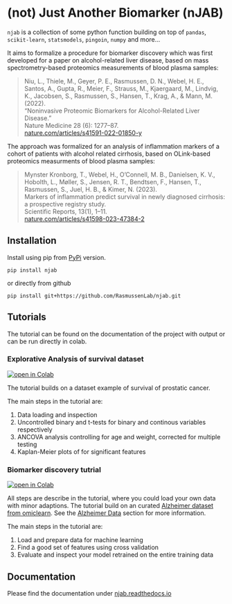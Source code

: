 # (not) Just Another Biomarker (nJAB)

`njab` is a collection of some python function building on top of 
`pandas`, `scikit-learn`, `statsmodels`, `pingoin`, `numpy` and more...

It aims to formalize a procedure for biomarker discovery which was first developed for 
a paper on alcohol-related liver disease, based on mass spectrometry-based proteomics
measurements of blood plasma samples:

> Niu, L., Thiele, M., Geyer, P. E., Rasmussen, D. N., Webel, H. E.,  
> Santos, A., Gupta, R., Meier, F., Strauss, M., Kjaergaard, M., Lindvig,  
> K., Jacobsen, S., Rasmussen, S., Hansen, T., Krag, A., & Mann, M. (2022).  
> “Noninvasive Proteomic Biomarkers for Alcohol-Related Liver Disease.”  
> Nature Medicine 28 (6): 1277–87.  
> [nature.com/articles/s41591-022-01850-y](https://www.nature.com/articles/s41591-022-01850-y)

The approach was formalized for an analysis of inflammation markers of a cohort of patients with alcohol related cirrhosis, 
based on OLink-based proteomics measurments of blood plasma samples:
> Mynster Kronborg, T., Webel, H., O’Connell, M. B., Danielsen, K. V., Hobolth, L., Møller, S., Jensen, R. T., Bendtsen, F., Hansen, T., Rasmussen, S., Juel, H. B., & Kimer, N. (2023).  
> Markers of inflammation predict survival in newly diagnosed cirrhosis: a prospective registry study.  
> Scientific Reports, 13(1), 1–11.  
> [nature.com/articles/s41598-023-47384-2](https://www.nature.com/articles/s41598-023-47384-2)

## Installation

Install using pip from [PyPi](https://pypi.org/project/njab) version.

```
pip install njab
```

or directly from github

```
pip install git+https://github.com/RasmussenLab/njab.git
```

## Tutorials

The tutorial can be found on the documentation of the project with output
or can be run directly in colab.

### Explorative Analysis of survival dataset

[![open in Colab](https://colab.research.google.com/assets/colab-badge.svg)](https://colab.research.google.com/github/RasmussenLab/njab/blob/HEAD/docs/tutorial/explorative_analysis.ipynb)

The tutorial builds on a dataset example of survival of prostatic cancer.

The main steps in the tutorial are:

1. Data loading and inspection
2. Uncontrolled binary and t-tests for binary and continous variables respectively
3. ANCOVA analysis controlling for age and weight, corrected for multiple testing
4. Kaplan-Meier plots of for significant features

### Biomarker discovery tutrial 

[![open in Colab](https://colab.research.google.com/assets/colab-badge.svg)](https://colab.research.google.com/github/RasmussenLab/njab/blob/HEAD/docs/tutorial/log_reg.ipynb)


All steps are describe in the tutorial, where you could load your own data with minor adaptions.
The tutorial build on an curated [Alzheimer dataset from omiclearn](https://github.com/MannLabs/OmicLearn/tree/master/omiclearn/data). See the [Alzheimer Data](https://github.com/RasmussenLab/njab/tree/HEAD/docs/tutorial/data) section for more information.

The main steps in the tutorial are:

1. Load and prepare data for machine learning
2. Find a good set of features using cross validation
3. Evaluate and inspect your model retrained on the entire training data

## Documentation

Please find the documentation under [njab.readthedocs.io](https://njab.readthedocs.io)
